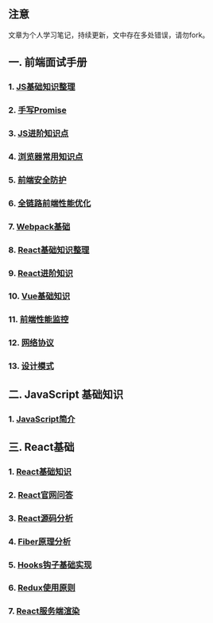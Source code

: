 ## 注意

文章为个人学习笔记，持续更新，文中存在多处错误，请勿fork。

## 一. 前端面试手册

### 1. [JS基础知识整理](/offer/01.JS基础知识整理.md)
### 2. [手写Promise](/offer/02.手写Promise.md)
### 3. [JS进阶知识点](/offer/03.JS进阶知识点.md)
### 4. [浏览器常用知识点](/offer/04.浏览器常用知识点.md)
### 5. [前端安全防护](/offer/05.前端安全防护.md)
### 6. [全链路前端性能优化](/offer/06.全链路前端性能优化.md)
### 7. [Webpack基础](/offer/07.Webpack基础.md)
### 8. [React基础知识整理](/offer/08.React基础知识整理.md)
### 9. [React进阶知识](/offer/09.React进阶知识.md)
### 10. [Vue基础知识](/offer/10.Vue基础知识.md)
### 11. [前端性能监控](/offer/11.前端性能监控.md)
### 12. [网络协议](/offer/12.网络协议.md)
### 13. [设计模式](/offer/13.设计模式.md)

## 二. JavaScript 基础知识

### 1. [JavaScript简介](/前端工程化/1.JavaScript简介.md)

## 三. React基础

### 1. [React基础知识](/react/1.React基础知识.md)
### 2. [React官网问答](/react/2.React官网问答.md)
### 3. [React源码分析](/react/3.React源码分析.md)
### 4. [Fiber原理分析](/react/4.Fiber原理分析.md)
### 5. [Hooks钩子基础实现](/react/5.Hooks钩子基础实现.md)
### 6. [Redux使用原则](/react/6.Redux使用原则.md)
### 7. [React服务端渲染](/react/7.React服务端渲染.md)